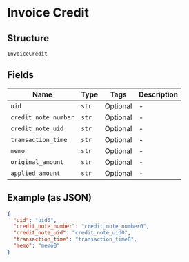
# Invoice Credit

## Structure

`InvoiceCredit`

## Fields

| Name | Type | Tags | Description |
|  --- | --- | --- | --- |
| `uid` | `str` | Optional | - |
| `credit_note_number` | `str` | Optional | - |
| `credit_note_uid` | `str` | Optional | - |
| `transaction_time` | `str` | Optional | - |
| `memo` | `str` | Optional | - |
| `original_amount` | `str` | Optional | - |
| `applied_amount` | `str` | Optional | - |

## Example (as JSON)

```json
{
  "uid": "uid6",
  "credit_note_number": "credit_note_number0",
  "credit_note_uid": "credit_note_uid0",
  "transaction_time": "transaction_time8",
  "memo": "memo0"
}
```

